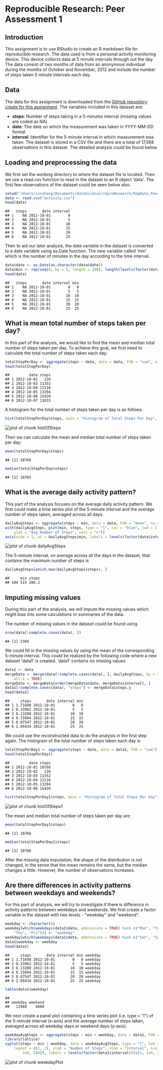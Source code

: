 # Reproducible Research: Peer Assessment 1

## Introduction
This assignment is to use RStudio to create an R markdown file for reproducible research. The data used is from a personal activity monitoring device. This device collects data at 5 minute intervals through out the day. The data consist of two months of data from an anonymous individual during the months of October and November, 2012 and include the number of steps taken 5 minute intervals each day.

## Data
The data for this assignment is downloaded from the [GitHub repository create for
this assignment](http://github.com/rdpeng/RepData_PeerAssessment1).
The variables included in this dataset are:
- **steps**: Number of steps taking in a 5-minutes interval (missing values are coded as NA)
- **date**: The date on which the measurement was taken in YYYY-MM-DD format
- **interval**: Identifier for the 5-minute interval in which measurement was taken.
The dataset is stored in a CSV file and there are a total of 17,568 observations in this dataset.
The detailed analysis could be found below.

## Loading and preprocessing the data
We first set the working directory to where the dataset file is located. Then we use a read.csv function to read in the dataset to an R object 'data'. The first few observations of the dataset could be seen below also.


```r
setwd("/Users/xinzhang/Documents/dataScience/reproResearch/RepData_PeerAssessment1")
data <- read.csv("activity.csv")
head(data)
```

```
##   steps       date interval
## 1    NA 2012-10-01        0
## 2    NA 2012-10-01        5
## 3    NA 2012-10-01       10
## 4    NA 2012-10-01       15
## 5    NA 2012-10-01       20
## 6    NA 2012-10-01       25
```

Then to aid our later analysis, the date variable in the dataset is converted to a date variable using as.Date function. The new variable called 'min' which is the number of minutes in the day according to the time interval.

```r
data$date <- as.Date(as.character(data$date))
data$min <- rep(seq(0, by = 5, length = 288), length(levels(factor(data$date))))
head(data)
```

```
##   steps       date interval min
## 1    NA 2012-10-01        0   0
## 2    NA 2012-10-01        5   5
## 3    NA 2012-10-01       10  10
## 4    NA 2012-10-01       15  15
## 5    NA 2012-10-01       20  20
## 6    NA 2012-10-01       25  25
```


## What is mean total number of steps taken per day?
In this part of the analysis, we would like to find the mean and median total number of steps taken per day. To achieve this goal, we first need to calculate the total number of steps taken each day. 

```r
totalStepPerDay <- aggregate(steps ~ date, data = data, FUN = "sum", na.rm = TRUE)
head(totalStepPerDay)
```

```
##         date steps
## 1 2012-10-02   126
## 2 2012-10-03 11352
## 3 2012-10-04 12116
## 4 2012-10-05 13294
## 5 2012-10-06 15420
## 6 2012-10-07 11015
```

A histogram for the total number of steps taken per day is as follows.

```r
hist(totalStepPerDay$steps, main = "Histogram of Total Steps Per Day", xlab = "Total Number of Steps Per Day")
```

![plot of chunk histOfSteps](figure/histOfSteps.png) 

Then we can calculate the mean and median total number of steps taken per day:

```r
mean(totalStepPerDay$steps)
```

```
## [1] 10766
```

```r
median(totalStepPerDay$steps)
```

```
## [1] 10765
```


## What is the average daily activity pattern?
This part of the analysis focuses on the average daily activity pattern. We first could make a time series plot of the 5-minute interval and the average number of steps taken, averaged across all days.


```r
dailyAvgSteps <- aggregate(steps ~ min, data = data, FUN = "mean", na.rm = TRUE)
with(dailyAvgSteps, plot(min, steps, type = "l", col = "blue", lwd = 2, xlab = "Interval", 
    ylab = "Avg Number of Steps", xaxt = "n"))
axis(side = 1, at = dailyAvgSteps$min, labels = levels(factor(data$interval)))
```

![plot of chunk dailyAvgSteps](figure/dailyAvgSteps.png) 

The 5-minute interval, on average across all the days in the dataset, that contains the maximum number of steps is

```r
dailyAvgSteps[which.max(dailyAvgSteps$steps), ]
```

```
##     min steps
## 104 515 206.2
```


## Imputing missing values
During this part of the analysis, we will impute the missing values which might bias into some calculations or summaries of the data.

The number of missing values in the dataset could be found using

```r
nrow(data[!complete.cases(data), ])
```

```
## [1] 2304
```

We could fill in the missing values by using the mean of the corresponding 5-minute interval. This could be realized by the following code where a new dataset 'data1' is created. 'data1' contains no missing values

```r
data1 <- data
mergeData <- merge(data[!complete.cases(data), ], dailyAvgSteps, by = "min", 
    all.x = TRUE)
mergeData <- mergeData[order(mergeData$date, mergeData$interval), ]
data1[!complete.cases(data), "steps"] <- mergeData$steps.y
head(data1)
```

```
##     steps       date interval min
## 1 1.71698 2012-10-01        0   0
## 2 0.33962 2012-10-01        5   5
## 3 0.13208 2012-10-01       10  10
## 4 0.15094 2012-10-01       15  15
## 5 0.07547 2012-10-01       20  20
## 6 2.09434 2012-10-01       25  25
```

We could use the reconstructed data to do the analysis in the first step again. The histogram of the total number of steps taken each day is

```r
totalStepPerDay1 <- aggregate(steps ~ date, data = data1, FUN = "sum")
head(totalStepPerDay1)
```

```
##         date steps
## 1 2012-10-01 10766
## 2 2012-10-02   126
## 3 2012-10-03 11352
## 4 2012-10-04 12116
## 5 2012-10-05 13294
## 6 2012-10-06 15420
```

```r
hist(totalStepPerDay1$steps, main = "Histogram of Total Steps Per Day", xlab = "Total Number of Steps Per Day")
```

![plot of chunk histOfSteps1](figure/histOfSteps1.png) 

The mean and median total number of steps taken per day are:

```r
mean(totalStepPerDay1$steps)
```

```
## [1] 10766
```

```r
median(totalStepPerDay1$steps)
```

```
## [1] 10766
```

After the missing data imputation, the shape of the distribution is not changed, in the sense that the mean remains the same, but the median changes a little. However, the number of observations increases.

## Are there differences in activity patterns between weekdays and weekends?
For this part of analysis, we will try to investigate if there is difference in activity patterns between weekdays and weekends. We first create a factor variable in the dataset with two levels - "weekday" and "weekend".

```r
weekday <- character(0)
weekday[which(weekdays(data1$date, abbreviate = TRUE) %in% c("Mon", "Tue", "Wed", 
    "Thu", "Fri"))] <- "weekday"
weekday[which(weekdays(data1$date, abbreviate = TRUE) %in% c("Sat", "Sun"))] <- "weekend"
data1$weekday <- weekday
head(data1)
```

```
##     steps       date interval min weekday
## 1 1.71698 2012-10-01        0   0 weekday
## 2 0.33962 2012-10-01        5   5 weekday
## 3 0.13208 2012-10-01       10  10 weekday
## 4 0.15094 2012-10-01       15  15 weekday
## 5 0.07547 2012-10-01       20  20 weekday
## 6 2.09434 2012-10-01       25  25 weekday
```

```r
table(data1$weekday)
```

```
## 
## weekday weekend 
##   12960    4608
```

We next create a panel plot containing a time series plot (i.e. type = "l") of the 5-minute interval (x-axis) and the average number of steps taken, averaged across all weekday days or weekend days (y-axis).

```r
weekdayAvgSteps <- aggregate(steps ~ min + weekday, data = data1, FUN = "mean")
library(lattice)
xyplot(steps ~ min | weekday, data = weekdayAvgSteps, type = "l", lwd = 2, horizontal = FALSE, 
    layout = c(1, 2), ylab = "Number of Steps", xlab = "Interval", scales = list(x = list(at = weekdayAvgSteps$min[c(1, 
        144, 288)], labels = levels(factor(data1$interval))[c(1, 144, 288)])))
```

![plot of chunk weekdayPlot](figure/weekdayPlot.png) 










